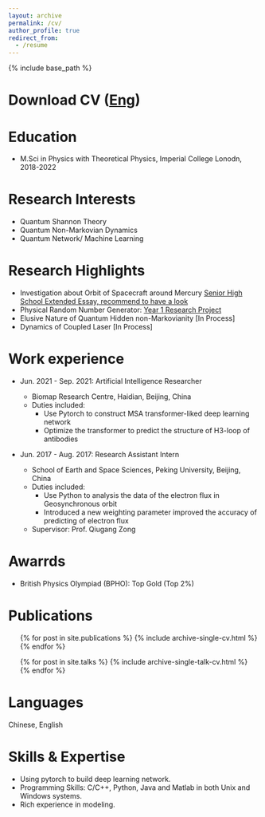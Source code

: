 ```yaml
---
layout: archive
permalink: /cv/
author_profile: true
redirect_from:
  - /resume
---
```


{% include base_path %}

Download CV ([Eng](http://jenary.github.io/files/CV_Eng.pdf))
======

Education
======
* M.Sci in Physics with Theoretical Physics, Imperial College Lonodn, 2018-2022

Research Interests
======
* Quantum Shannon Theory
* Quantum Non-Markovian Dynamics
* Quantum Network/ Machine Learning

Research Highlights
======
* Investigation about Orbit of Spacecraft around Mercury [Senior High School Extended Essay, recommend to have a look](http://jenary.github.io/files/orbit-Mercury.pdf)
* Physical Random Number Generator: [Year 1 Research Project](http://jenary.github.io/files/random-number-generator.pdf)
* Elusive Nature of Quantum Hidden non-Markovianity [In Process]
* Dynamics of Coupled Laser [In Process]

Work experience
======
* Jun. 2021 - Sep. 2021: Artificial Intelligence Researcher
  * Biomap Research Centre, Haidian, Beijing, China
  * Duties included: 
    + Use Pytorch to construct MSA transformer-liked deep learning network
    + Optimize the transformer to predict the structure of H3-loop of antibodies

* Jun. 2017 - Aug. 2017: Research Assistant Intern
  * School of Earth and Space Sciences, Peking University, Beijing, China
  * Duties included:
    + Use Python to analysis the data of the electron flux in Geosynchronous orbit
    + Introduced a new weighting parameter improved the accuracy of predicting of electron flux
  * Supervisor: Prof. Qiugang Zong

Awarrds
======
* British Physics Olympiad (BPHO): Top Gold (Top 2%)

Publications
======
  <ul>{% for post in site.publications %}
    {% include archive-single-cv.html %}
  {% endfor %}</ul>
 

  <ul>{% for post in site.talks %}
    {% include archive-single-talk-cv.html %}
  {% endfor %}</ul>
  
Languages
======
Chinese, English

Skills & Expertise 
======
* Using pytorch to build deep learning network.
* Programming Skills: C/C++, Python, Java and Matlab in both Unix and Windows systems.
* Rich experience in modeling.
